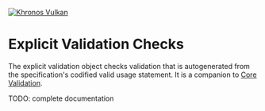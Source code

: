 <!-- markdownlint-disable MD041 -->
<!-- Copyright 2023 LunarG, Inc. -->

[![Khronos Vulkan][1]][2]

[1]: https://vulkan.lunarg.com/img/Vulkan_100px_Dec16.png "https://www.khronos.org/vulkan/"
[2]: https://www.khronos.org/vulkan/

# Explicit Validation Checks

The explicit validation object checks validation that is autogenerated from the specification's
codified valid usage statement.  It is a companion to [Core Validation](core_checks.md).

TODO: complete documentation
